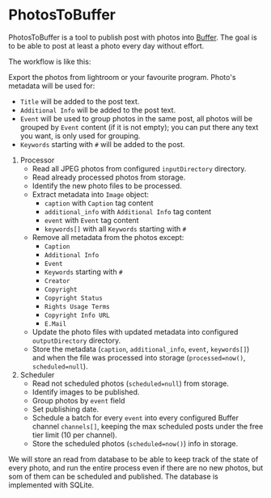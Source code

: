 # PhotosToBuffer

PhotosToBuffer is a tool to publish post with photos into [Buffer](https://buffer.com). The goal is to be able to post at least a photo every day without effort.

The workflow is like this:

Export the photos from lightroom or your favourite program. Photo's metadata will be used for:
   - `Title` will be added to the post text.
   - `Additional Info` will be added to the post text.
   - `Event` will be used to group photos in the same post, all photos will be grouped by `Event` content (if it is not empty); you can put there any text you want, is only used for grouping.
   - `Keywords` starting with `#` will be added to the post.
1. Processor
   - Read all JPEG photos from configured `inputDirectory` directory.
   - Read already processed photos from storage.
   - Identify the new photo files to be processed.
   - Extract metadata into `Image` object:
     - `caption` with `Caption` tag content
     - `additional_info` with `Additional Info` tag content
     - `event` with `Event` tag content
     - `keywords[]` with all `Keywords` starting with `#`
   - Remove all metadata from the photos except:
       - `Caption`
       - `Additional Info`
       - `Event`
       - `Keywords` starting with `#`
       - `Creator`
       - `Copyright`
       - `Copyright Status`
       - `Rights Usage Terms`
       - `Copyright Info URL`
       - `E.Mail`
   - Update the photo files with updated metadata into configured `outputDirectory` directory.
   - Store the metadata (`caption`, `additional_info`, `event`, `keywords[]`) and when the file was processed into storage (`processed=now()`, `scheduled=null`).
2. Scheduler
   - Read not scheduled photos (`scheduled=null`) from storage.
   - Identify images to be published.
   - Group photos by `event` field
   - Set publishing date.
   - Schedule a batch for every `event` into every configured Buffer channel `channels[]`, keeping the max scheduled posts under the free tier limit (10 per channel).
   - Store the scheduled photos (`scheduled=now()`) info in storage.

We will store an read from database to be able to keep track of the state of every photo, and run the entire process even if there are no new photos, but som of them can be scheduled and published. The database is implemented with SQLite.

